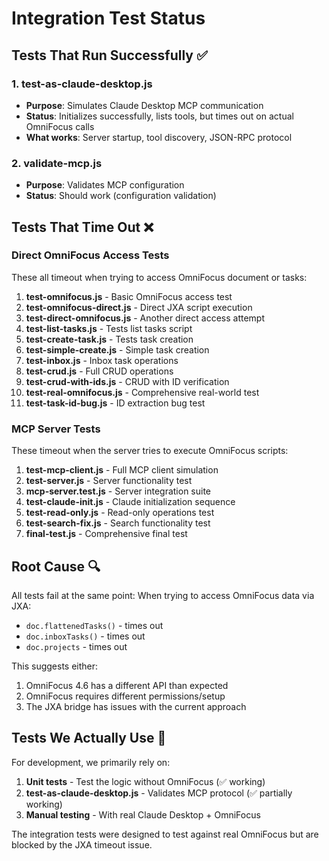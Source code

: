 # Integration Test Status

## Tests That Run Successfully ✅

### 1. **test-as-claude-desktop.js**
- **Purpose**: Simulates Claude Desktop MCP communication
- **Status**: Initializes successfully, lists tools, but times out on actual OmniFocus calls
- **What works**: Server startup, tool discovery, JSON-RPC protocol

### 2. **validate-mcp.js** 
- **Purpose**: Validates MCP configuration
- **Status**: Should work (configuration validation)

## Tests That Time Out ❌

### Direct OmniFocus Access Tests
These all timeout when trying to access OmniFocus document or tasks:

1. **test-omnifocus.js** - Basic OmniFocus access test
2. **test-omnifocus-direct.js** - Direct JXA script execution
3. **test-direct-omnifocus.js** - Another direct access attempt
4. **test-list-tasks.js** - Tests list tasks script
5. **test-create-task.js** - Tests task creation
6. **test-simple-create.js** - Simple task creation
7. **test-inbox.js** - Inbox task operations
8. **test-crud.js** - Full CRUD operations
9. **test-crud-with-ids.js** - CRUD with ID verification
10. **test-real-omnifocus.js** - Comprehensive real-world test
11. **test-task-id-bug.js** - ID extraction bug test

### MCP Server Tests
These timeout when the server tries to execute OmniFocus scripts:

1. **test-mcp-client.js** - Full MCP client simulation
2. **test-server.js** - Server functionality test
3. **mcp-server.test.js** - Server integration suite
4. **test-claude-init.js** - Claude initialization sequence
5. **test-read-only.js** - Read-only operations test
6. **test-search-fix.js** - Search functionality test
7. **final-test.js** - Comprehensive final test

## Root Cause 🔍

All tests fail at the same point: When trying to access OmniFocus data via JXA:
- `doc.flattenedTasks()` - times out
- `doc.inboxTasks()` - times out  
- `doc.projects` - times out

This suggests either:
1. OmniFocus 4.6 has a different API than expected
2. OmniFocus requires different permissions/setup
3. The JXA bridge has issues with the current approach

## Tests We Actually Use 🎯

For development, we primarily rely on:
1. **Unit tests** - Test the logic without OmniFocus (✅ working)
2. **test-as-claude-desktop.js** - Validates MCP protocol (✅ partially working)
3. **Manual testing** - With real Claude Desktop + OmniFocus

The integration tests were designed to test against real OmniFocus but are blocked by the JXA timeout issue.